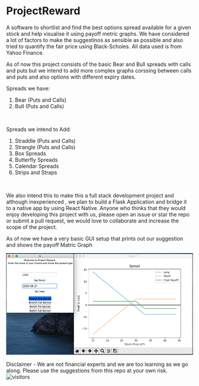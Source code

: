 # ProjectReward

A software to shortlist and find the best options spread available for a given stock and help visualise it using payoff metric graphs. We have considered a lot of factors to make the suggestinos as sensible as possible and also tried to quantify the fair price using Black-Scholes. All data used is from Yahoo Finance.

As of now this project consists of the basic Bear and Bull spreads with calls and puts but we intend to add more complex graphs corssing between calls and puts and also options with different expiry dates.

Spreads we have:
1. Bear (Puts and Calls)
2.  Bull (Puts and Calls) 
<br />

Spreads we intend to Add:
1. Straddle (Puts and Calls)
2. Strangle (Puts and Calls)
3. Box Spreads
4. Butterfly Spreads
5. Calendar Spreads
6. Strips and Straps
<br />

We also intend this to make this a full stack development project and although inexperienced , we plan to build a Flask Application and bridge it to a native app by using React Native. Anyone who thinks that they would enjoy developing this project with us, please open an issue or star the repo or submit a pull request, we would love to collaborate and increase the scope of the project. 

As of now we have a very basic GUI setup that prints out our suggestion and shows the payoff Matric Graph

<img src="GUI3.png" />
<br />

Disclaimer - We are not financial experts and we are too learning as we go along. Please use the suggestions from this repo at your own risk.<br /> 
 ![visitors](https://visitor-badge.laobi.icu/badge?page_id=ChiragJhawar.ProjectReward)

